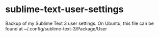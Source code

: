 sublime-text-user-settings
==========================

Backup of my Sublime Text 3 user settings. On Ubuntu, this file can be found at ~/.config/sublime-text-3/Package/User
